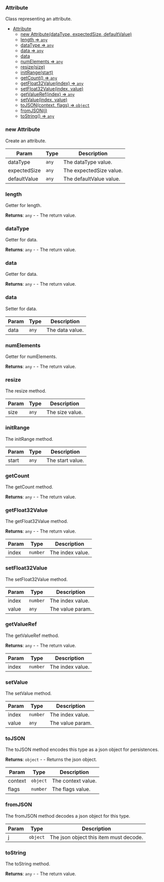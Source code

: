 <a name="Attribute"></a>

### Attribute
Class representing an attribute.



* [Attribute](#Attribute)
    * [new Attribute(dataType, expectedSize, defaultValue)](#new-Attribute)
    * [length ⇒ <code>any</code>](#length)
    * [dataType ⇒ <code>any</code>](#dataType)
    * [data ⇒ <code>any</code>](#data)
    * [data](#data)
    * [numElements ⇒ <code>any</code>](#numElements)
    * [resize(size)](#resize)
    * [initRange(start)](#initRange)
    * [getCount() ⇒ <code>any</code>](#getCount)
    * [getFloat32Value(index) ⇒ <code>any</code>](#getFloat32Value)
    * [setFloat32Value(index, value)](#setFloat32Value)
    * [getValueRef(index) ⇒ <code>any</code>](#getValueRef)
    * [setValue(index, value)](#setValue)
    * [toJSON(context, flags) ⇒ <code>object</code>](#toJSON)
    * [fromJSON(j)](#fromJSON)
    * [toString() ⇒ <code>any</code>](#toString)

<a name="new_Attribute_new"></a>

### new Attribute
Create an attribute.


| Param | Type | Description |
| --- | --- | --- |
| dataType | <code>any</code> | The dataType value. |
| expectedSize | <code>any</code> | The expectedSize value. |
| defaultValue | <code>any</code> | The defaultValue value. |

<a name="Attribute+length"></a>

### length 
Getter for length.


**Returns**: <code>any</code> - - The return value.  
<a name="Attribute+dataType"></a>

### dataType 
Getter for data.


**Returns**: <code>any</code> - - The return value.  
<a name="Attribute+data"></a>

### data 
Getter for data.


**Returns**: <code>any</code> - - The return value.  
<a name="Attribute+data"></a>

### data
Setter for data.



| Param | Type | Description |
| --- | --- | --- |
| data | <code>any</code> | The data value. |

<a name="Attribute+numElements"></a>

### numElements 
Getter for numElements.


**Returns**: <code>any</code> - - The return value.  
<a name="Attribute+resize"></a>

### resize
The resize method.



| Param | Type | Description |
| --- | --- | --- |
| size | <code>any</code> | The size value. |

<a name="Attribute+initRange"></a>

### initRange
The initRange method.



| Param | Type | Description |
| --- | --- | --- |
| start | <code>any</code> | The start value. |

<a name="Attribute+getCount"></a>

### getCount
The getCount method.


**Returns**: <code>any</code> - - The return value.  
<a name="Attribute+getFloat32Value"></a>

### getFloat32Value
The getFloat32Value method.


**Returns**: <code>any</code> - - The return value.  

| Param | Type | Description |
| --- | --- | --- |
| index | <code>number</code> | The index value. |

<a name="Attribute+setFloat32Value"></a>

### setFloat32Value
The setFloat32Value method.



| Param | Type | Description |
| --- | --- | --- |
| index | <code>number</code> | The index value. |
| value | <code>any</code> | The value param. |

<a name="Attribute+getValueRef"></a>

### getValueRef
The getValueRef method.


**Returns**: <code>any</code> - - The return value.  

| Param | Type | Description |
| --- | --- | --- |
| index | <code>number</code> | The index value. |

<a name="Attribute+setValue"></a>

### setValue
The setValue method.



| Param | Type | Description |
| --- | --- | --- |
| index | <code>number</code> | The index value. |
| value | <code>any</code> | The value param. |

<a name="Attribute+toJSON"></a>

### toJSON
The toJSON method encodes this type as a json object for persistences.


**Returns**: <code>object</code> - - Returns the json object.  

| Param | Type | Description |
| --- | --- | --- |
| context | <code>object</code> | The context value. |
| flags | <code>number</code> | The flags value. |

<a name="Attribute+fromJSON"></a>

### fromJSON
The fromJSON method decodes a json object for this type.



| Param | Type | Description |
| --- | --- | --- |
| j | <code>object</code> | The json object this item must decode. |

<a name="Attribute+toString"></a>

### toString
The toString method.


**Returns**: <code>any</code> - - The return value.  
